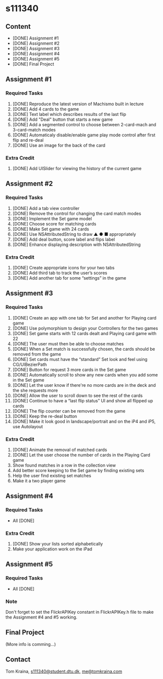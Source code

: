 s111340
=======

Content
-------

- [DONE] Assignment #1
- [DONE] Assignment #2
- [DONE] Assignment #3
- [DONE] Assignment #4
- [DONE] Assignment #5
- [DONE] Final Project


Assignment #1
-------------

### Required Tasks
1. [DONE] Reproduce the latest version of Machismo built in lecture
2. [DONE] Add 4 cards to the game
3. [DONE] Text label which describes results of the last flip
4. [DONE] Add "Deal" button that starts a new game
5. [DONE] Add a segmented control to choose between 2-card-mach and 3-card-match modes
6. [DONE] Automaticaly disable/enable game play mode control after first flip and re-deal
7. [DONE] Use an image for the back of the card

### Extra Credit
1. [DONE] Add UISlider for viewing the history of the current game

Assignment #2
-------------

### Required Tasks
1. [DONE] Add a tab view controller
2. [DONE] Remove the control for changing the card match modes
3. [DONE] Implement the Set game model
4. [DONE] Choose score for matching cards
5. [DONE] Make Set game with 24 cards
6. [DONE] Use NSAttributedString to draw ▲ ● ■ appropriately
7. [DONE] Add deal button, score label and flips label
8. [DONE] Enhance displaying description with NSAttributedString

### Extra Credit
1. [DONE] Create appropriate icons for your two tabs
2. [DONE] Add third tab to track the user’s scores
3. [DONE] Add another tab for some “settings” in the game

Assignment #3
-------------

### Required Tasks
1. [DONE] Create an app with one tab for Set and another for Playing card game
2. [DONE] Use polymorphism to design your Controllers for the two games
3. [DONE] Set game starts with 12 cards dealt and Playing card game with 22
4. [DONE] The user must then be able to choose matches
5. [DONE] When a Set match is successfully chosen, the cards should be removed from the game
6. [DONE] Set cards must have the “standard” Set look and feel using CG/UIBezierPath
7. [DONE] Button for request 3 more cards in the Set game
8. [DONE] Automatically scroll to show any new cards when you add some in the Set game
9. [DONE] Let the user know if there're no more cards are in the deck and the she requests more
10. [DONE] Allow the user to scroll down to see the rest of the cards
11. [DONE] Continue to have a “last flip status” UI and show all flipped up cards
12. [DONE] The flip counter can be removed from the game
13. [DONE] Keep the re-deal button
14. [DONE] Make it look good in landscape/portrait and on the iP4 and iP5, use Autolayout

### Extra Credit
1. [DONE] Animate the removal of matched cards
2. [DONE] Let the user choose the number of cards in the Playing Card game
3. Show found matches in a row in the collection view
4. Add better score keeping to the Set game by finding existing sets
5. Help the user find existing set matches
6. Make it a two player game

Assignment #4
-------------

### Required Tasks
- All [DONE]

### Extra Credit
1. [DONE] Show your lists sorted alphabetically 
2. Make your application work on the iPad

Assignment #5
-------------

### Required Tasks
- All [DONE]

### Note
Don't forget to set the FlickrAPIKey constant in FlickrAPIKey.h file to make the Assignment #4 and #5 working.

Final Project
-------------

(More info is comming...)

Contact
-------
Tom Kraina, s111340@student.dtu.dk, me@tomkraina.com